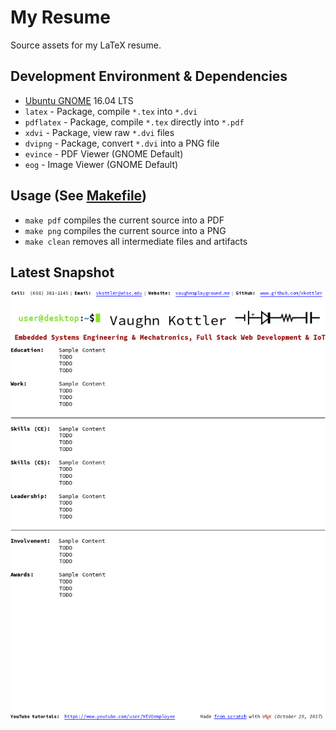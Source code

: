 # My Resume

Source assets for my LaTeX resume.

## Development Environment & Dependencies

* [Ubuntu GNOME](https://ubuntugnome.org/) 16.04 LTS
* `latex` - Package, compile `*.tex` into `*.dvi`
* `pdflatex` - Package, compile `*.tex` directly into `*.pdf`
* `xdvi` - Package, view raw `*.dvi` files
* `dvipng` - Package, convert `*.dvi` into a PNG file
* `evince` - PDF Viewer (GNOME Default)
* `eog` - Image Viewer (GNOME Default)

## Usage (See [Makefile](Makefile))

* `make pdf` compiles the current source into a PDF
* `make png` compiles the current source into a PNG
* `make clean` removes all intermediate files and artifacts

## Latest Snapshot

![Resume](main.png)

